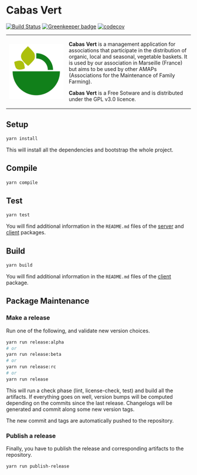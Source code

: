 # Cabas Vert

[![Build Status](https://travis-ci.org/cabasvert/cabasvert.svg?branch=master)](https://travis-ci.org/cabasvert/cabasvert)
[![Greenkeeper badge](https://badges.greenkeeper.io/cabasvert/cabasvert.svg)](https://greenkeeper.io/)
[![codecov](https://codecov.io/gh/cabasvert/cabasvert/branch/master/graph/badge.svg)](https://codecov.io/gh/cabasvert/cabasvert)

<table>
  <tr>
    <td width="150px">
      <img alt="Cabas Vert logo" valign="top" title="Cabas Vert logo"
           src="https://raw.githubusercontent.com/cabasvert/cabasvert/master/docs/img/icon.svg?sanitize=true"/>
    </td>
    <td>
      <p>
        <b>Cabas Vert</b> is a management application for associations that participate in the distribution of organic, local and seasonal, vegetable baskets.
        It is used by our association in Marseille (France) but aims to be used by other AMAPs (Associations for the Maintenance of Family Farming).
      </p>
      <p>
        <b>Cabas Vert</b> is a Free Sotware and is distributed under the GPL v3.0 licence.
      </p>
    </td>
  </tr>
</table>

## Setup

```bash
yarn install
```

This will install all the dependencies and bootstrap the whole project.

## Compile

```bash
yarn compile
```

## Test

```bash
yarn test
```

You will find additional information in the `README.md` files of the
    [server](https://github.com/cabasvert/cabasvert/tree/master/packages/server#test) and
    [client](https://github.com/cabasvert/cabasvert/tree/master/packages/client#test) packages.

## Build

```bash
yarn build
```

You will find additional information in the `README.md` files of the
    [client](https://github.com/cabasvert/cabasvert/tree/master/packages/client#build) package.

## Package Maintenance

### Make a release

Run one of the following, and validate new version choices.

```bash
yarn run release:alpha
# or
yarn run release:beta
# or
yarn run release:rc
# or
yarn run release
```

This will run a check phase (lint, license-check, test) and build all the artifacts.
If everything goes on well, version bumps will be computed depending on the commits since the last release.
Changelogs will be generated and commit along some new version tags.

The new commit and tags are automatically pushed to the repository.

### Publish a release

Finally, you have to publish the release and corresponding artifacts to the repository.

```bash
yarn run publish-release
```
